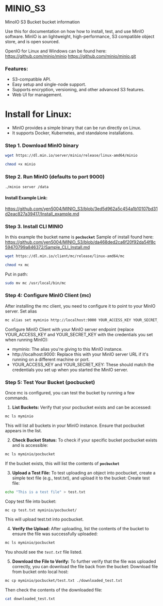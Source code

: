 # MINIO_S3
MinoIO S3 Bucket bucket information

Use this for documentation on how how to install, test, and use MinIO software.
MinIO is an lightweight, high-performance, S3 compatible object store, and is open sourced.

OpenIO for Linux and Windows can be found here: 
https://github.com/minio/minio
https://github.com/minio/minio.git

### Features:
* S3-compatible API.
* Easy setup and single-node support.
* Supports encryption, versioning, and other advanced S3 features.
* Web UI for management.


# Install for Linux:
* MinIO provides a simple binary that can be run directly on Linux.
* It supports Docker, Kubernetes, and standalone installations.

### Step 1. Download MinIO binary
```bash
wget https://dl.min.io/server/minio/release/linux-amd64/minio
```
```bash
chmod +x minio
```
### Step 2. Run MinIO (defaults to port 9000)
```bash
./minio server /data
```
#### Install Example Link:
https://github.com/yen5004/MINIO_S3/blob/3ed5d962a5c454a1b10107bd31d2eac827a39417/Install_example.md


### Step 3. Install CLI MINIO
In this example the bucket name is **`pocbucket`**
Sample of install found here: https://github.com/yen5004/MINIO_S3/blob/da468ded2ca6f20f92da54f8c59470799a846372/Sample_CLI_Install.md

```bash
wget https://dl.min.io/client/mc/release/linux-amd64/mc
```
```bash
chmod +x mc
```
Put in path:
```bash
sudo mv mc /usr/local/bin/mc
```

### Step 4: Configure MinIO Client (mc)
After installing the mc client, you need to configure it to point to your MinIO server.
Set alias
```bash
mc alias set myminio http://localhost:9000 YOUR_ACCESS_KEY YOUR_SECRET_KEY
```
Configure MinIO Client with your MinIO server endpoint (replace YOUR_ACCESS_KEY and YOUR_SECRET_KEY with the credentials you set when running MinIO):
* myminio: The alias you're giving to this MinIO instance.
* http://localhost:9000: Replace this with your MinIO server URL if it's running on a different machine or port.
* YOUR_ACCESS_KEY and YOUR_SECRET_KEY: These should match the credentials you set up when you started the MinIO server.

### Step 5: Test Your Bucket (pocbucket)
Once mc is configured, you can test the bucket by running a few commands.

1. **List Buckets:** Verify that your pocbucket exists and can be accessed:
```bash
mc ls myminio
```
This will list all buckets in your MinIO instance. Ensure that pocbucket appears in the list.

2. **Check Bucket Status:** To check if your specific bucket pocbucket exists and is accessible:
```bash
mc ls myminio/pocbucket
```
If the bucket exists, this will list the contents of **`pocbucket`**

3. **Upload a Test File:** To test uploading an object into pocbucket, create a simple text file (e.g., test.txt), and upload it to the bucket:
Create test file:
```bash
echo "This is a test file" > test.txt
```
Copy test file into bucket:
```bash
mc cp test.txt myminio/pocbucket/
```
This will upload test.txt into pocbucket.

4. **Verify the Upload:** After uploading, list the contents of the bucket to ensure the file was successfully uploaded:
```bash
mc ls myminio/pocbucket
```
You should see the *`test.txt`* file listed.

5. **Download the File to Verify:** To further verify that the file was uploaded correctly, you can download the file back from the bucket:
Download file from bucket onto local host:
```bash
mc cp myminio/pocbucket/test.txt ./downloaded_test.txt
```
Then check the contents of the downloaded file:
```bash
cat downloaded_test.txt
```







